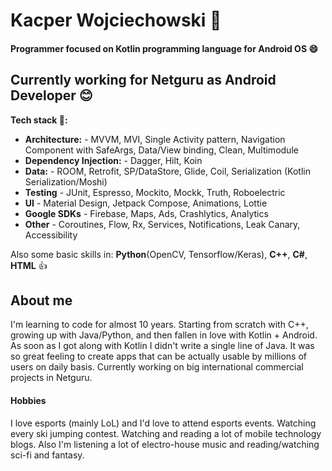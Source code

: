 # Kacper Wojciechowski 👋

#### Programmer focused on Kotlin programming language for Android OS :smile:

## Currently working for Netguru as Android Developer 😊

**Tech stack :muscle::**
- **Architecture:** - MVVM, MVI, Single Activity pattern, Navigation Component with SafeArgs, Data/View binding, Clean, Multimodule
- **Dependency Injection:** - Dagger, Hilt, Koin
- **Data:** - ROOM, Retrofit, SP/DataStore, Glide, Coil, Serialization (Kotlin Serialization/Moshi)
- **Testing** - JUnit, Espresso, Mockito, Mockk, Truth, Roboelectric
- **UI** - Material Design, Jetpack Compose, Animations, Lottie
- **Google SDKs** - Firebase, Maps, Ads, Crashlytics, Analytics
- **Other** - Coroutines, Flow, Rx, Services, Notifications, Leak Canary, Accessibility

Also some basic skills in: **Python**(OpenCV, Tensorflow/Keras), **C++**, **C#**, **HTML** :+1:

## About me

I'm learning to code for almost 10 years. Starting from scratch with C++, growing up with Java/Python, and then fallen in love with Kotlin + Android. As soon as I got along with Kotlin I didn't write a single line of Java. It was so great feeling to create apps that can be actually usable by millions of users on daily basis. Currently working on big international commercial projects in Netguru.

#### Hobbies
I love esports (mainly LoL) and I'd love to attend esports events. Watching every ski jumping contest. Watching and reading a lot of mobile technology blogs. Also I'm listening a lot of electro-house music and reading/watching sci-fi and fantasy.
